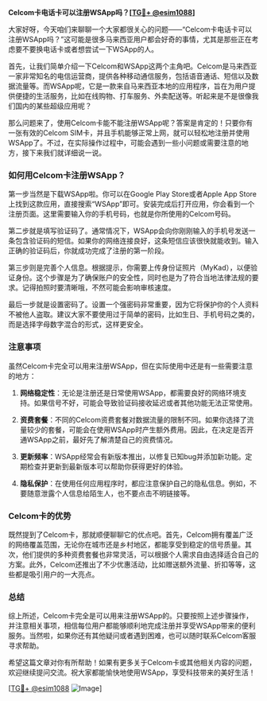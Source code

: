 **Celcom卡电话卡可以注册WSApp吗？[[TG💪+ @esim1088](https://t.me/s/esim1088)]**

大家好呀，今天咱们来聊聊一个大家都很关心的问题——“Celcom卡电话卡可以注册WSApp吗？”这可能是很多马来西亚用户都会好奇的事情，尤其是那些正在考虑要不要换电话卡或者想尝试一下WSApp的人。

首先，让我们简单介绍一下Celcom和WSApp这两个主角吧。Celcom是马来西亚一家非常知名的电信运营商，提供各种移动通信服务，包括语音通话、短信以及数据流量等。而WSApp呢，它是一款来自马来西亚本地的应用程序，旨在为用户提供便捷的生活服务，比如在线购物、打车服务、外卖配送等。听起来是不是很像我们国内的某些超级应用呢？

那么问题来了，使用Celcom卡能不能注册WSApp呢？答案是肯定的！只要你有一张有效的Celcom SIM卡，并且手机能够正常上网，就可以轻松地注册并使用WSApp了。不过，在实际操作过程中，可能会遇到一些小问题或需要注意的地方，接下来我们就详细说一说。

### 如何用Celcom卡注册WSApp？

第一步当然是下载WSApp啦。你可以在Google Play Store或者Apple App Store上找到这款应用，直接搜索“WSApp”即可。安装完成后打开应用，你会看到一个注册页面。这里需要输入你的手机号码，也就是你所使用的Celcom号码。

第二步就是填写验证码了。通常情况下，WSApp会向你刚刚输入的手机号发送一条包含验证码的短信。如果你的网络连接良好，这条短信应该很快就能收到。输入正确的验证码后，你就成功完成了注册的第一阶段。

第三步则是完善个人信息。根据提示，你需要上传身份证照片（MyKad），以便验证身份。这个步骤是为了确保账户的安全性，同时也是为了符合当地法律法规的要求。记得拍照时要清晰哦，不然可能会影响审核速度。

最后一步就是设置密码了。设置一个强密码非常重要，因为它将保护你的个人资料不被他人盗取。建议大家不要使用过于简单的密码，比如生日、手机号码之类的，而是选择字母数字混合的形式，这样更安全。

### 注意事项

虽然Celcom卡完全可以用来注册WSApp，但在实际使用中还是有一些需要注意的地方：

1. **网络稳定性**：无论是注册还是日常使用WSApp，都需要良好的网络环境支持。如果信号不好，可能会导致验证码接收延迟或者其他功能无法正常使用。
   
2. **资费套餐**：不同的Celcom资费套餐对数据流量的限制不同。如果你选择了流量较少的套餐，可能会在使用WSApp时产生额外费用。因此，在决定是否开通WSApp之前，最好先了解清楚自己的资费情况。

3. **更新频率**：WSApp经常会有新版本推出，以修复已知bug并添加新功能。定期检查并更新到最新版本可以帮助你获得更好的体验。

4. **隐私保护**：在使用任何应用程序时，都应注意保护自己的隐私信息。例如，不要随意泄露个人信息给陌生人，也不要点击不明链接等。

### Celcom卡的优势

既然提到了Celcom卡，那就顺便聊聊它的优点吧。首先，Celcom拥有覆盖广泛的网络覆盖范围，无论你在城市还是乡村地区，都能享受到稳定的信号质量。其次，他们提供的多种资费套餐也非常灵活，可以根据个人需求自由选择适合自己的方案。此外，Celcom还推出了不少优惠活动，比如赠送额外流量、折扣等等，这些都是吸引用户的一大亮点。

### 总结

综上所述，Celcom卡完全是可以用来注册WSApp的。只要按照上述步骤操作，并注意相关事项，相信每位用户都能够顺利地完成注册并享受WSApp带来的便利服务。当然啦，如果你还有其他疑问或者遇到困难，也可以随时联系Celcom客服寻求帮助。

希望这篇文章对你有所帮助！如果有更多关于Celcom卡或其他相关内容的问题，欢迎继续提问交流。祝大家都能愉快地使用WSApp，享受科技带来的美好生活！

[[TG💪+ @esim1088](https://t.me/s/esim1088) ![Image](https://i.postimg.cc/4NQfJmqS/Snipaste-2025-05-13-00-14-12.png)]